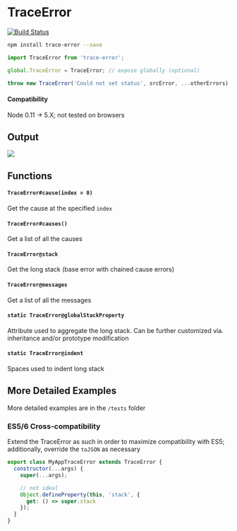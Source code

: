 # TraceError
[![Build Status](https://travis-ci.org/bluejamesbond/TraceError.js.svg?branch=master)](https://travis-ci.org/bluejamesbond/TraceError.js)

```bash
npm install trace-error --save
```

```js
import TraceError from 'trace-error';

global.TraceError = TraceError; // expose globally (optional)

throw new TraceError('Could not set status', srcError, ...otherErrors);
```

#### Compatibility
Node 0.11 -> 5.X; not tested on browsers

## Output
  
![](https://www.dropbox.com/s/gbfoh4sr9p24hsg/Screenshot%202016-03-01%2022.26.27.png?dl=1)    

## Functions

#### `TraceError#cause(index = 0)`
Get the cause at the specified `index`

#### `TraceError#causes()`
Get a list of all the causes

#### `TraceError@stack`
Get the long stack (base error with chained cause errors)

#### `TraceError@messages`
Get a list of all the messages

#### `static TraceError@globalStackProperty`
Attribute used to aggregate the long stack. Can be further customized via. inheritance and/or prototype modification

#### `static TraceError@indent`
Spaces used to indent long stack

## More Detailed Examples

More detailed examples are in the `/tests` folder

### ES5/6 Cross-compatibility
Extend the TraceError as such in order to maximize compatibility with ES5; additionally, override the `toJSON` as necessary

```js
export class MyAppTraceError extends TraceError {
  constructor(...args) {
    super(...args);

    // not ideal
    Object.defineProperty(this, 'stack', {
      get: () => super.stack
    });
  }
}
```